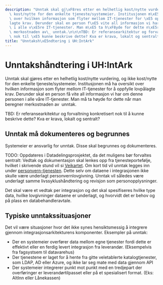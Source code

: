 ```yaml
---
description: "Unntak skal gj\xF8res etter en helhetlig kost/nytte vurdering, og ikke\
  \ kost/nytte for den enkelte tjeneste/systemeier. Institusjonen m\xE5 ha oversikt\
  \ over hvilken informasjon som flyter mellom IT-tjenester for \xE5 oppfylle lovp\xE5\
  lagte krav. Derunder skal en person f\xE5 vite all informasjon vi har om denne personen\
  \ i alle v\xE5re IT-tjenester. Man m\xE5 ta h\xF8yde for dette n\xE5r man beregner\
  \ merkostnaden av\_ unntak.\n\n\nTBD: Er referansearkitektur og forvaltning konkretisert\
  \ nok til \xE5 kunne beskrive dette? Kva er krava, lokalt og sentralt?"
title: "Unntaksh\xE5ndtering i UH:IntArk"
---
```


# Unntakshåndtering i UH:IntArk

Unntak skal gjøres etter en helhetlig kost/nytte vurdering, og ikke kost/nytte for den enkelte tjeneste/systemeier. Institusjonen må ha oversikt over hvilken informasjon som flyter mellom IT-tjenester for å oppfylle lovpålagte krav. Derunder skal en person få vite all informasjon vi har om denne personen i alle våre IT-tjenester. Man må ta høyde for dette når man beregner merkostnaden av  unntak.


TBD: Er referansearkitektur og forvaltning konkretisert nok til å kunne beskrive dette? Kva er krava, lokalt og sentralt?

## Unntak må dokumenteres og begrunnes


Systemeier er ansvarlig for unntak. Disse skal begrunnes og dokumenteres.


TODO: Oppdateres i Datadelingsprosjektet, da det muligens bør forvaltes sentralt: Vedtak og dokumentasjon skal lenkes opp fra tjenesteportefølje, hvilket i skrivende stund vil si [Veikartet](https://www.uio.no/for-ansatte/nettverk-moter/los-enhetene/administrativ-it/veikart/). Om kort tid vil unntak legges inn under [personvern-tjenesten](https://www.uio.no/for-ansatte/arbeidsstotte/personvern/meir-om-personvern/personopplysninger/). Dette selv om dataene i integrasjonen ikke skulle være underlagt personvernlovgivning. Unntak vil således være underlagt samme livssyklushåndtering og revisjon som personopplysninger.


Det skal være et vedtak per integrasjon og det skal spesifiseres hvilke type data, hvilke lovgivninger dataene er underlagt, og hvorvidt det er behov og på plass en databehandleravtale.


## Typiske unntakssituasjoner


Det vil være situasjoner hvor det ikke synes hensiktsmessig å integrere gjennom integrasjonsarkitekturens komponenter. Eksempler på unntak:


* Der en systemeier overfører data mellom egne tjenester fordi dette er effektivt eller en ferdig levert integrasjon fra leverandør. (Eksempelvis fra fagsystsem til datavarehus)
* Der tjenestene er laget for å hente fra gitte veletablerte katalogtjenester, som LDAP, AD eller Azure, og ikke lar seg mate med data gjennom API
* Der systemeier integrerer punkt mot punkt med en tredjepart der overføringer er leverandørtilpasset eller på et spesialisert format. (Eks: AltInn eller Lånekassen)